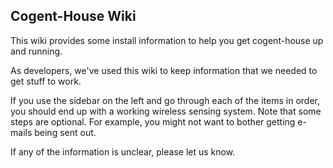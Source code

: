 ## Cogent-House Wiki ##

This wiki provides some install information to help you get cogent-house up and running.

As developers, we've used this wiki to keep information that we needed to get stuff to work.

If you use the sidebar on the left and go through each of the items in order, you should end up with a working wireless sensing system. Note that some steps are optional. For example, you might not want to bother getting e-mails being sent out.

If any of the information is unclear, please let us know.